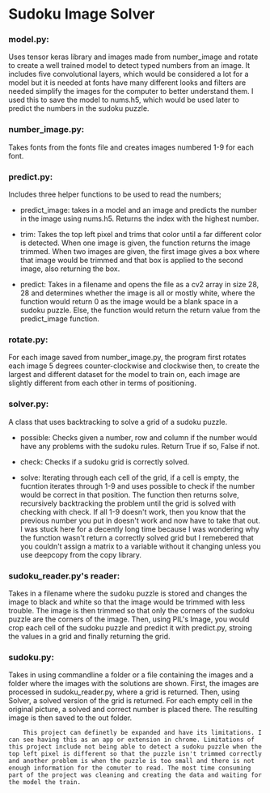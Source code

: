 # Sudoku Image Solver

### model.py: 
Uses tensor keras library and images made from number_image and rotate to create a well trained model to detect typed numbers from an image. It includes five convolutional layers, which would be considered a lot for a model but it is needed at fonts have many different looks and filters are needed simplify the images for the computer to better understand them. I used this to save the model to nums.h5, which would be used later to predict the numbers in the sudoku puzzle.

### number_image.py: 
Takes fonts from the fonts file and creates images numbered 1-9 for each font.

### predict.py:
Includes three helper functions to be used to read the numbers;

* predict_image: takes in a model and an image and predicts the number in the image using nums.h5. Returns the index with the highest number.

* trim: Takes the top left pixel and trims that color until a far different color is detected. When one image is given, the function returns the image trimmed. When two images are given, the first image gives a box where that image would be trimmed and that box is applied to the second image, also returning the box.

* predict: Takes in a filename and opens the file as a cv2 array in size 28, 28 and determines whether the image is all or mostly white, where the function would return 0 as the image would be a blank space in a sudoku puzzle. Else, the function would return the return value from the predict_image function.

### rotate.py: 
For each image saved from number_image.py, the program first rotates each image 5 degrees counter-clockwise and clockwise then, to create the largest and different dataset for the model to train on, each image are slightly different from each other in terms of positioning.

### solver.py: 
A class that uses backtracking to solve a grid of a sudoku puzzle.
* possible: Checks given a number, row and column if the number would have any problems with the sudoku rules. Return True if so, False if not.

* check: Checks if a sudoku grid is correctly solved.

* solve: Iterating through each cell of the grid, if a cell is empty, the fucntion iterates through 1-9 and uses possible to check if the number would be correct in that position. The function then returns solve, recursively backtracking the problem until the grid is solved with checking with check. If all 1-9 doesn't work, then you know that the previous number you put in doesn't work and now have to take that out. I was stuck here for a decently long time because I was wondering why the function wasn't return a correctly solved grid but I remebered that you couldn't assign a matrix to a variable without it changing unless you use deepcopy from the copy library.

### sudoku_reader.py's reader: 
Takes in a filename where the sudoku puzzle is stored and changes the image to black and white so that the image would be trimmed with less trouble. The image is then trimmed so that only the corners of the sudoku puzzle are the corners of the image. Then, using PIL's Image, you would crop each cell of the sudoku puzzle and predict it with predict.py, stroing the values in a grid and finally returning the grid.

### sudoku.py: 
Takes in using commandline a folder or a file containing the images and a folder where the images with the solutions are shown. First, the images are processed in sudoku_reader.py, where a grid is returned. Then, using Solver, a solved version of the grid is returned. For each empty cell in the original picture, a solved and correct number is placed there. The resulting image is then saved to the out folder.

        This project can definetly be expanded and have its limitations. I can see having this as an app or extension in chrome. Limitations of this project include not being able to detect a sudoku puzzle when the top left pixel is different so that the puzzle isn't trimmed correctly and another problem is when the puzzle is too small and there is not enough information for the comuter to read. The most time consuming part of the project was cleaning and creating the data and waiting for the model the train.
